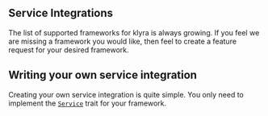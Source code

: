 ## Service Integrations
The list of supported frameworks for klyra is always growing. If you feel we are missing a framework you would like, then feel to create a feature request for your desired framework.

## Writing your own service integration
Creating your own service integration is quite simple. You only need to implement the [`Service`](https://docs.rs/klyra-service/latest/klyra_service/trait.Service.html) trait for your framework.
